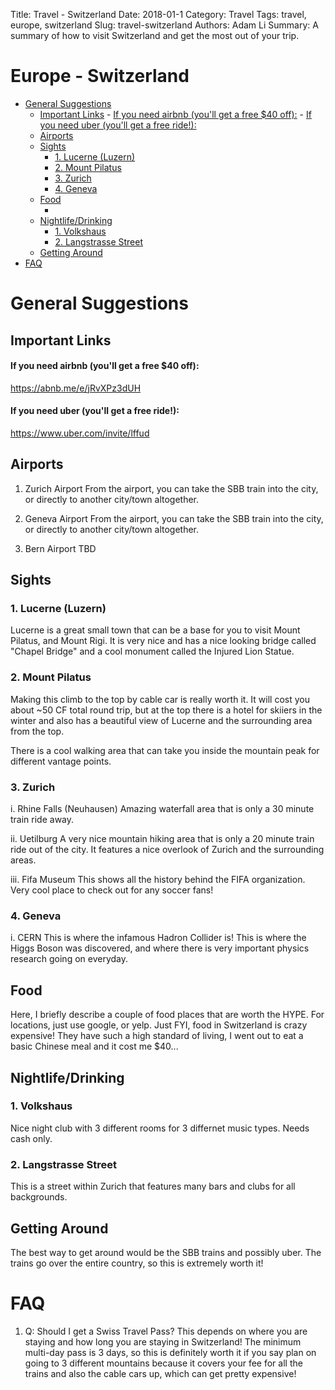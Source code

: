 Title: Travel - Switzerland
Date: 2018-01-1
Category: Travel
Tags: travel, europe, switzerland
Slug: travel-switzerland
Authors: Adam Li
Summary: A summary of how to visit Switzerland and get the most out of your trip.

# Europe - Switzerland
<!-- MarkdownTOC autolink="true" -->

- [General Suggestions](#general-suggestions)
    - [Important Links](#important-links)
            - [If you need airbnb \(you'll get a free $40 off\):](#if-you-need-airbnb-youll-get-a-free-%2440-off)
            - [If you need uber \(you'll get a free ride!\):](#if-you-need-uber-youll-get-a-free-ride)
    - [Airports](#airports)
    - [Sights](#sights)
        - [1. Lucerne \(Luzern\)](#1-lucerne-luzern)
        - [2. Mount Pilatus](#2-mount-pilatus)
        - [3. Zurich](#3-zurich)
        - [4. Geneva](#4-geneva)
    - [Food](#food)
        - [](#)
    - [Nightlife/Drinking](#nightlifedrinking)
        - [1. Volkshaus](#1-volkshaus)
        - [2. Langstrasse Street](#2-langstrasse-street)
    - [Getting Around](#getting-around)
- [FAQ](#faq)

<!-- /MarkdownTOC -->

# General Suggestions
## Important Links
#### If you need airbnb (you'll get a free $40 off):
<a href="https://abnb.me/e/jRvXPz3dUH">https://abnb.me/e/jRvXPz3dUH</a>
#### If you need uber (you'll get a free ride!):
<a href="https://www.uber.com/invite/lffud">https://www.uber.com/invite/lffud</a>

## Airports
1. Zurich Airport
From the airport, you can take the SBB train into the city, or directly to another city/town altogether.

2. Geneva Airport
From the airport, you can take the SBB train into the city, or directly to another city/town altogether.

3. Bern Airport
TBD

## Sights
### 1. Lucerne (Luzern)
Lucerne is a great small town that can be a base for you to visit Mount Pilatus, and Mount Rigi. It is very nice and has a nice looking bridge called "Chapel Bridge" and a cool monument called the Injured Lion Statue.

### 2. Mount Pilatus
Making this climb to the top by cable car is really worth it. It will cost you about ~50 CF total round trip, but at the top there is a hotel for skiiers in the winter and also has a beautiful view of Lucerne and the surrounding area from the top. 

There is a cool walking area that can take you inside the mountain peak for different vantage points.

### 3. Zurich
i. Rhine Falls (Neuhausen)
Amazing waterfall area that is only a 30 minute train ride away.

ii. Uetilburg
A very nice mountain hiking area that is only a 20 minute train ride out of the city. It features a nice overlook of Zurich and the surrounding areas. 

iii. Fifa Museum
This shows all the history behind the FIFA organization. Very cool place to check out for any soccer fans!

### 4. Geneva
i. CERN
This is where the infamous Hadron Collider is! This is where the Higgs Boson was discovered, and where there is very important physics research going on everyday.


## Food
Here, I briefly describe a couple of food places that are worth the HYPE. For locations, just use google, or yelp. Just FYI, food in Switzerland is crazy expensive! They have such a high standard of living, I went out to eat a basic Chinese meal and it cost me $40...

### 

## Nightlife/Drinking
### 1. Volkshaus
Nice night club with 3 different rooms for 3 differnet music types. Needs cash only.

### 2. Langstrasse Street
This is a street within Zurich that features many bars and clubs for all backgrounds.

## Getting Around
The best way to get around would be the SBB trains and possibly uber. The trains go over the entire country, so this is extremely worth it!

# FAQ
1. Q: Should I get a Swiss Travel Pass?
This depends on where you are staying and how long you are staying in Switzerland! The minimum multi-day pass is 3 days, so this is definitely worth it if you say plan on going to 3 different mountains because it covers your fee for all the trains and also the cable cars up, which can get pretty expensive!
